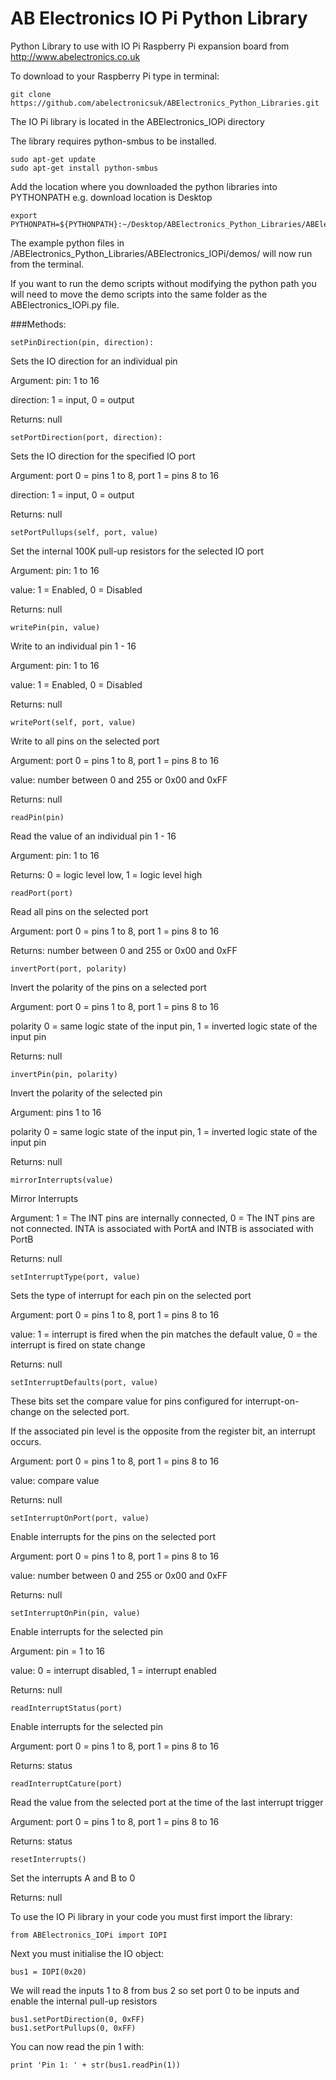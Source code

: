 AB Electronics IO Pi Python Library
=====

Python Library to use with IO Pi Raspberry Pi expansion board from http://www.abelectronics.co.uk

To download to your Raspberry Pi type in terminal: 

```
git clone https://github.com/abelectronicsuk/ABElectronics_Python_Libraries.git
```

The IO Pi library is located in the ABElectronics_IOPi directory

The library requires python-smbus to be installed.
```
sudo apt-get update
sudo apt-get install python-smbus
```
Add the location where you downloaded the python libraries into PYTHONPATH e.g. download location is Desktop
```
export PYTHONPATH=${PYTHONPATH}:~/Desktop/ABElectronics_Python_Libraries/ABElectronics_IOPi/
```

The example python files in /ABElectronics_Python_Libraries/ABElectronics_IOPi/demos/ will now run from the terminal.

If you want to run the demo scripts without modifying the python path you will need to move the demo scripts into the same folder as the ABElectronics_IOPi.py file.

###Methods:

```
setPinDirection(pin, direction):
```
Sets the IO direction for an individual pin

Argument: pin: 1 to 16

direction: 1 = input, 0 = output

Returns: null

```
setPortDirection(port, direction): 
```
Sets the IO direction for the specified IO port

Argument: port 0 = pins 1 to 8, port 1 = pins 8 to 16 

direction: 1 = input, 0 = output

Returns: null

```
setPortPullups(self, port, value)
```
Set the internal 100K pull-up resistors for the selected IO port

Argument: pin: 1 to 16

value: 1 = Enabled, 0 = Disabled

Returns: null

```
writePin(pin, value)
```
Write to an individual pin 1 - 16

Argument: pin: 1 to 16

value: 1 = Enabled, 0 = Disabled

Returns: null

```
writePort(self, port, value)
```
Write to all pins on the selected port

Argument: port 0 = pins 1 to 8, port 1 = pins 8 to 16 

value: number between 0 and 255 or 0x00 and 0xFF

Returns: null


```
readPin(pin)
```
Read the value of an individual pin 1 - 16

Argument: pin: 1 to 16

Returns: 0 = logic level low, 1 = logic level high


```
readPort(port)
```
Read all pins on the selected port

Argument:  port 0 = pins 1 to 8, port 1 = pins 8 to 16

Returns: number between 0 and 255 or 0x00 and 0xFF

```
invertPort(port, polarity)
```
Invert the polarity of the pins on a selected port

Argument:  port 0 = pins 1 to 8, port 1 = pins 8 to 16

polarity 0 = same logic state of the input pin, 1 = inverted logic state of the input pin

Returns: null

```
invertPin(pin, polarity)
```
Invert the polarity of the selected pin

Argument:  pins 1 to 16

polarity 0 = same logic state of the input pin, 1 = inverted logic state of the input pin

Returns: null

```
mirrorInterrupts(value)
```
Mirror Interrupts

Argument: 1 = The INT pins are internally connected, 0 = The INT pins are not connected. INTA is associated with PortA and INTB is associated with PortB

Returns: null

```
setInterruptType(port, value)
```
Sets the type of interrupt for each pin on the selected port

Argument: port 0 = pins 1 to 8, port 1 = pins 8 to 16 

value: 1 = interrupt is fired when the pin matches the default value, 0 = the interrupt is fired on state change

Returns: null

```
setInterruptDefaults(port, value)
```
These bits set the compare value for pins configured for interrupt-on-change on the selected port. 

If the associated pin level is the opposite from the register bit, an interrupt occurs.

Argument: port 0 = pins 1 to 8, port 1 = pins 8 to 16 

value: compare value

Returns: null

```
setInterruptOnPort(port, value)
```
Enable interrupts for the pins on the selected port

Argument: port 0 = pins 1 to 8, port 1 = pins 8 to 16 

value: number between 0 and 255 or 0x00 and 0xFF

Returns: null

```
setInterruptOnPin(pin, value)
```
Enable interrupts for the selected pin

Argument: pin = 1 to 16

value: 0 = interrupt disabled, 1 = interrupt enabled

Returns: null

```
readInterruptStatus(port)
```
Enable interrupts for the selected pin

Argument: port 0 = pins 1 to 8, port 1 = pins 8 to 16 

Returns: status

```
readInterruptCature(port)
```
Read the value from the selected port at the time of the last interrupt trigger

Argument: port 0 = pins 1 to 8, port 1 = pins 8 to 16 

Returns: status

```
resetInterrupts()
```
Set the interrupts A and B to 0

Returns: null

To use the IO Pi library in your code you must first import the library:
```
from ABElectronics_IOPi import IOPI
```
Next you must initialise the IO object:
```
bus1 = IOPI(0x20)
```

We will read the inputs 1 to 8 from bus 2 so set port 0 to be inputs and enable the internal pull-up resistors 

```
bus1.setPortDirection(0, 0xFF)
bus1.setPortPullups(0, 0xFF)
```

You can now read the pin 1 with:
```
print 'Pin 1: ' + str(bus1.readPin(1))
```
